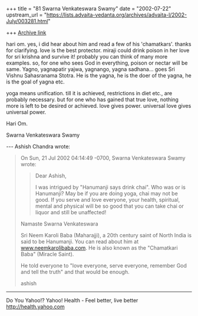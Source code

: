 +++
title = "81 Swarna Venkateswara Swamy"
date = "2002-07-22"
upstream_url = "https://lists.advaita-vedanta.org/archives/advaita-l/2002-July/003281.html"

+++
[Archive link](https://lists.advaita-vedanta.org/archives/advaita-l/2002-July/003281.html)

hari om. yes, i did hear about him and read a few of
his 'chamatkars'. thanks for clarifying. love is the
best protector. miraji could drink poison in her love
for sri krishna and survive it! probably you can think
of many more examples. so, for one who sees God in
everything, poison or nectar will be same. Yagno,
yagnapatir yajwa, yagnango, yagna sadhana... goes Sri
Vishnu Sahasranama Stotra. He is the yagna, he is the
doer of the yagna, he is the goal of yagna etc.

yoga means unification. till it is achieved,
restrictions in diet etc., are probably necessary. but
for one who has gained that true love, nothing more is
left to be desired or achieved. love gives power.
universal love gives universal power.

Hari Om.

Swarna Venkateswara Swamy


--- Ashish Chandra <ramkisno at HOTMAIL.COM> wrote:
> On Sun, 21 Jul 2002 04:14:49 -0700, Swarna
> Venkateswara Swamy
> <truthseeker123x at YAHOO.COM> wrote:
>
> >Dear Ashish,
> >
> >I was intrigued by "Hanumanji says drink chai". Who
> >was or is Hanumanji? May be if you are doing yoga,
> >chai may not be good. If you serve and love
> everyone,
> >your health, spiritual, mental and physical will be
> so
> >good that you can take chai or liquor and still be
> >unaffected!
> >
>
> Namaste Swarna Venkateswara
>
> Sri Neem Karoli Baba (Maharajji), a 20th century
> saint of North India is
> said to be Hanumanji. You can read about him at
> www.neemkarolibaba.com. He
> is also known as the "Chamatkari Baba" (Miracle
> Saint).
>
> He told everyone to "love everyone, serve everyone,
> remember God and tell
> the truth" and that would be enough.
>
> ashish


__________________________________________________
Do You Yahoo!?
Yahoo! Health - Feel better, live better
http://health.yahoo.com

